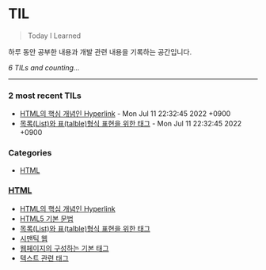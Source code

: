 # TIL
> Today I Learned

하루 동안 공부한 내용과 개발 관련 내용을 기록하는 공간입니다.


_6 TILs and counting..._

---

### 2 most recent TILs

- [HTML의 핵심 개념인 Hyperlink](HTML/hyperlink.md) - Mon Jul 11 22:32:45 2022 +0900
- [목록(List)와 표(talble)형식 표현을 위한 태그](HTML/list&table.md) - Mon Jul 11 22:32:45 2022 +0900

### Categories

- [HTML](#HTML)

### [HTML](#HTML)
- [HTML의 핵심 개념인 Hyperlink](HTML/hyperlink.md)
- [HTML5 기본 문법](HTML/introduction&Syntax.md)
- [목록(List)와 표(talble)형식 표현을 위한 태그](HTML/list&table.md)
- [시맨틱 웹](HTML/sementic_web.md)
- [웹페이지의 구성하는 기본 태그](HTML/tag_basic.md)
- [텍스트 관련 태그](HTML/text_tag.md)

[1]: https://simonwillison.net/2020/Apr/20/self-rewriting-readme/
[2]: https://github.com/jbranchaud/til

